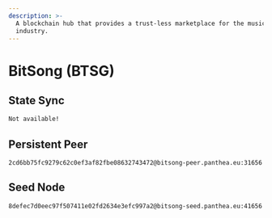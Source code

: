 ```yaml
---
description: >-
  A blockchain hub that provides a trust-less marketplace for the music
  industry.
---
```


# BitSong (BTSG)

## State Sync

```bash
Not available!
```

## Persistent Peer

```url
2cd6bb75fc9279c62c0ef3af82fbe08632743472@bitsong-peer.panthea.eu:31656
```

## Seed Node

```url
8defec7d0eec97f507411e02fd2634e3efc997a2@bitsong-seed.panthea.eu:41656
```
